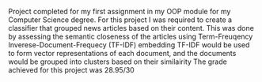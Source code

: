 Project completed for my first assignment in my OOP module for my Computer Science degree.
For this project I was required to create a classifier that grouped news articles based on their content.
This was done by assessing the semantic closeness of the articles using Term-Freuqency Inverese-Document-Frequecy (TF-IDF) embedding
TF-IDF would be used to form vector representations of each document, and the documents would be grouped into clusters based on their similairity
The grade achieved for this project was 28.95/30
